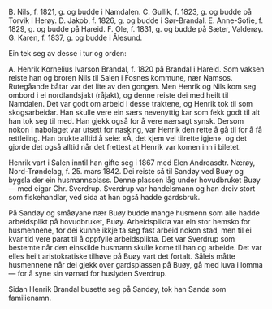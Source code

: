 B. Nils, f. 1821, g. og budde i Namdalen.
C. Gullik, f. 1823, g. og budde på Torvik i Herøy.
D. Jakob, f. 1826, g. og budde i Sør-Brandal.
E. Anne-Sofie, f. 1829, g. og budde på Hareid.
F. Ole, f. 1831, g. og budde på Sæter, Valderøy.
G. Karen, f. 1837, g. og budde i Ålesund.

Ein tek seg av desse i tur og orden:

A. Henrik Kornelius Ivarson Brandal, f. 1820 på Brandal i Hareid. Som vaksen reiste han og broren Nils til Salen i Fosnes kommune, nær Namsos. Rutegåande båtar var det lite
av den gongen. Men Henrik og Nils kom seg ombord i ei nordlandsjakt (råjakt), og denne reiste dei med heilt til Namdalen. Det var godt om arbeid i desse traktene, og Henrik tok til som skogsarbeidar. Han skulle vere ein særs nevenyttig kar som fekk godt til alt han tok seg til med. Han gjekk også for å vere nærsagt synsk. Dersom nokon i nabolaget var utsett for nasking, var Henrik den rette å gå til for å få rettleiing. Han brukte alltid å seie: «Å, det kjem vel tilrette igjen», og det gjorde det også alltid når det frettest at Henrik var komen inn i biletet.

Henrik vart i Salen inntil han gifte seg i 1867 med Elen Andreasdtr. Nærøy, Nord-Trøndelag, f. 25. mars 1842. Dei reiste så til Sandøy ved Buøy og bygsla der ein husmannsplass. Denne plassen låg under hovudbruket Buøy — med eigar Chr. Sverdrup. Sverdrup var handelsmann og han dreiv stort som fiskehandlar, ved sida at han også hadde gardsbruk.

På Sandøy og småøyane nær Buøy budde mange husmenn som alle hadde arbeidsplikt på hovudbruket, Buøy. Arbeidsplikta var ein stor hemsko for husmennene, for dei kunne ikkje
ta seg fast arbeid nokon stad, men til ei kvar tid vere parat til å oppfylle arbeidsplikta. Det var Sverdrup som bestemte når den einskilde husmann skulle kome til han og arbeide. Det var elles heilt aristokratiske tilhøve på Buøy vart det fortalt. Såleis måtte husmennene når dei gjekk over gardsplassen på Buøy, gå med luva i lomma — for å syne sin vørnad for huslyden Sverdrup.

Sidan Henrik Brandal busette seg på Sandøy, tok han Sandø som familienamn.